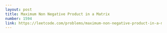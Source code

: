 ```yaml
---
layout: post
title: Maximum Non Negative Product in a Matrix
number: 1594
link: https://leetcode.com/problems/maximum-non-negative-product-in-a-matrix
---
```

